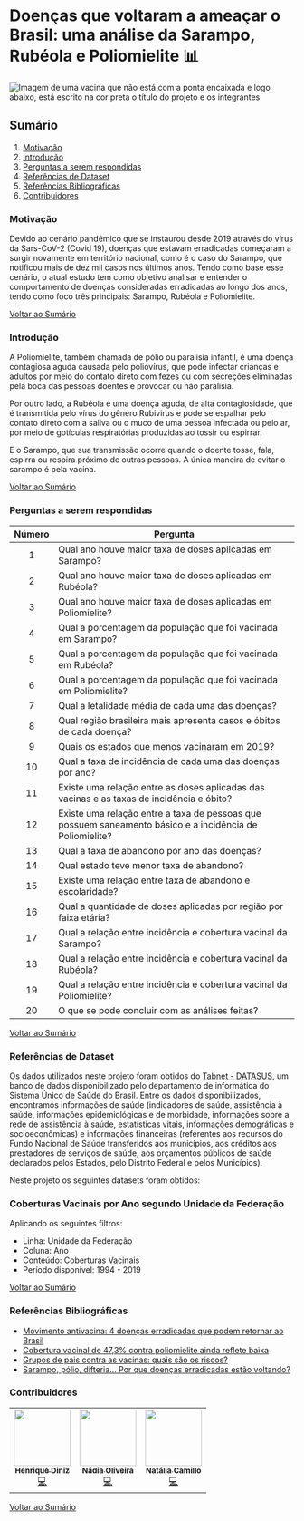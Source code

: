 # Doenças que voltaram a ameaçar o Brasil: uma análise da Sarampo, Rubéola e Poliomielite :bar_chart:

![Imagem de uma vacina que não está com a ponta encaixada e logo abaixo, está escrito na cor preta o título do projeto e os integrantes](https://i.imgur.com/oUYpOSc.jpg)

<a name="inicio"></a>
## Sumário

1. [Motivação](#motivacao)
2. [Introdução](#intro)
3. [Perguntas a serem respondidas](#perguntas)
4. [Referências de Dataset](#refsdata)
5. [Referências Bibliográficas](#refs)
6. [Contribuidores](#colaboradores)

<a name="motivacao"></a>
### Motivação

Devido ao cenário pandêmico que se instaurou desde 2019 através do vírus da Sars-CoV-2 (Covid 19), doenças que estavam erradicadas começaram a surgir novamente em território nacional, como é o caso do Sarampo, que notificou mais de dez mil casos nos últimos anos. Tendo como base esse cenário, o atual estudo tem como objetivo analisar e entender o comportamento de doenças consideradas erradicadas ao longo dos anos, tendo como foco três principais: Sarampo, Rubéola e Poliomielite.

<a href="#inicio">Voltar ao Sumário</a>
<a name="intro"></a>
### Introdução

A Poliomielite, também chamada de pólio ou paralisia infantil, é uma doença contagiosa aguda causada pelo poliovírus, que pode infectar crianças e adultos por meio do contato direto com fezes ou com secreções eliminadas pela boca das pessoas doentes e provocar ou não paralisia. 

Por outro lado, a Rubéola  é uma doença aguda, de alta contagiosidade, que é transmitida pelo vírus do gênero Rubivirus e  pode se espalhar pelo contato direto com a saliva ou o muco de uma pessoa infectada ou pelo ar, por meio de gotículas respiratórias produzidas ao tossir ou espirrar.

E o Sarampo, que sua transmissão ocorre quando o doente tosse, fala, espirra ou respira próximo de outras pessoas. A única maneira de evitar o sarampo é pela vacina.

<a href="#inicio">Voltar ao Sumário</a>

<a name="perguntas"></a>
### Perguntas a serem respondidas

| Número |                                                 Pergunta                                                 |
|:------:|--------------------------------------------------------------------------------------------------------|
| 1      | Qual ano houve maior taxa de doses aplicadas em Sarampo?                                                 |
| 2      | Qual ano houve maior taxa de doses aplicadas em Rubéola?                                                 |
| 3      | Qual ano houve maior taxa de doses aplicadas em Poliomielite?                                            |
| 4      | Qual a porcentagem da população que foi vacinada em Sarampo?                                             |
| 5      | Qual a porcentagem da população que foi vacinada em Rubéola?                                             |
| 6      | Qual a porcentagem da população que foi vacinada em Poliomielite?                                        |
| 7      | Qual a letalidade média de cada uma das doenças?                                                         |
| 8      | Qual região brasileira mais apresenta casos e óbitos de cada doença?                                     |
| 9      | Quais os estados que menos vacinaram em 2019?                                                            |
| 10     | Qual a taxa de incidência de cada uma das doenças por ano?                                               |
| 11     | Existe uma relação entre as doses aplicadas das vacinas e as taxas de incidência e óbito?                |
| 12     | Existe uma relação entre a taxa de pessoas que possuem saneamento básico e a incidência de Poliomielite? |
| 13     | Qual a taxa de abandono por ano das doenças?                                                             |
| 14     | Qual estado teve menor taxa de abandono?                                                                 |
| 15     | Existe uma relação entre taxa de abandono e escolaridade?                                                |
| 16     | Qual a quantidade de doses aplicadas por região por faixa etária?                                        |
| 17     | Qual a relação entre incidência e cobertura vacinal da Sarampo?                                          |
| 18     | Qual a relação entre incidência e cobertura vacinal da Rubéola?                                          |
| 19     | Qual a relação entre incidência e cobertura vacinal da Poliomielite?                                     |
| 20     | O que se pode concluir com as análises feitas?                                                           |

<a href="#inicio">Voltar ao Sumário</a>


<a name="refdata"></a>
### Referências de Dataset
Os dados utilizados neste projeto foram obtidos do <a href="http://www2.datasus.gov.br/DATASUS/index.php?area=0202">Tabnet - DATASUS</a>, um banco de dados disponibilizado pelo departamento de informática do Sistema Único de Saúde do Brasil. Entre os dados disponibilizados, encontramos informações de saúde (indicadores de saúde, assistência à saúde, informações epidemiológicas e de morbidade, informações sobre a rede de assistência à saúde, estatísticas vitais, informações demográficas e socioeconômicas) e informações financeiras (referentes aos recursos do Fundo Nacional de Saúde transferidos aos municípios, aos créditos aos prestadores de serviços de saúde, aos orçamentos públicos de saúde declarados pelos Estados, pelo Distrito Federal e pelos Municípios).

Neste projeto os seguintes datasets foram obtidos:

<h3>Coberturas Vacinais por Ano segundo Unidade da Federação</h3>
<p>Aplicando os seguintes filtros:</p>
<ul>
  <li>Linha: Unidade da Federação</li>
  <li>Coluna: Ano</li>
  <li>Conteúdo: Coberturas Vacinais</li>
  <li>Período disponível: 1994 - 2019</li>
</ul>


<a href="#inicio">Voltar ao Sumário</a>
<a name="refs"></a>
### Referências Bibliográficas
- <a href="https://www.unimedfortaleza.com.br/blog/cuidar-de-voce/movimento-antivacina">Movimento antivacina: 4 doenças erradicadas que podem retornar ao Brasil</a>
- <a href="https://www.agenciabrasilia.df.gov.br/2020/11/08/cobertura-vacinal-de-473-contra-poliomielite-ainda-reflete-baixa/">Cobertura vacinal de 47,3% contra poliomielite ainda reflete baixa</a>
- <a href="https://revistacrescer.globo.com/Voce-precisa-saber/noticia/2017/05/grupos-de-pais-contra-vacinas-quais-sao-os-riscos.html">Grupos de pais contra as vacinas: quais são os riscos?</a>
- <a href="http://www.femipa.org.br/noticias/sarampo-polio-difteria-por-que-doencas-erradicadas-estao-voltando/">Sarampo, pólio, difteria… Por que doenças erradicadas estão voltando?</a>

<a name="colaboradores"></a>
### Contribuidores

<table>
  <tr>
    <td align="center"><a href="https://github.com/hpbd152"><img src="https://avatars.githubusercontent.com/u/31517090?v=4" width="100px;" alt=""/><br /><sub><b>Henrique Diniz</b></sub></a><br /><a href="https://github.com/hpbd152" title="Code">💻</a></td>
    <td align="center"><a href="https://github.com/NadiaaOliverr"><img src="https://avatars2.githubusercontent.com/u/41811634?v=4" width="100px;" alt=""/><br /><sub><b>Nádia Oliveira</b></sub></a><br /><a href="https://github.com/NadiaaOliverr" title="Code">💻</a></td>
    <td align="center"><a href="https://github.com/natalicarmo"><img src="https://avatars.githubusercontent.com/u/50000533?v=4" width="100px;" alt=""/><br /><sub><b>Natália Camillo</b></sub></a><br /><a href="https://github.com/natalicarmo" title="Code">💻</a></td>
  </tr>
</table>
<a href="#inicio">Voltar ao Sumário</a>
